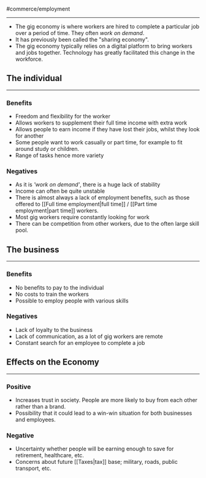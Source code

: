 #commerce/employment 

---
- The gig economy is where workers are hired to complete a particular job over a period of time. They often *work on demand*.
- It has previously been called the "sharing economy".
- The gig economy typically relies on a digital platform to bring workers and jobs together. Technology has greatly facilitated this change in the workforce.


## The individual
---
### Benefits 
- Freedom and flexibility for the worker
- Allows workers to supplement their full time income with extra work
- Allows people to earn income if they have lost their jobs, whilst they look for another
- Some people want to work casually or part time, for example to fit around study or children.
- Range of tasks hence more variety

### Negatives
- As it is *'work on demand'*, there is a huge lack of stability
- Income can often be quite unstable
- There is almost always a lack of employment benefits, such as those offered to [[Full time employment|full time]] / [[Part time employment|part time]] workers.
- Most gig workers require constantly looking for work
- There can be competition from other workers, due to the often large skill pool.


## The business
---
### Benefits
- No benefits to pay to the individual
- No costs to train the workers
- Possible to employ people with various skills

### Negatives
- Lack of loyalty to the business
- Lack of communication, as a lot of gig workers are remote
- Constant search for an employee to complete a job


## Effects on the Economy
---
### Positive
- Increases trust in society. People are more likely to buy from each other rather than a brand.
- Possibility that it could lead to a win-win situation for both businesses and employees.

### Negative
- Uncertainty whether people will be earning enough to save for retirement, healthcare, etc.
- Concerns about future [[Taxes|tax]] base; military, roads, public transport, etc.